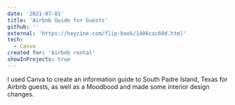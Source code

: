 ```yaml
---
date: '2021-07-01'
title: 'Airbnb Guide for Guests'
github: ''
external: 'https://heyzine.com/flip-book/1486cac60d.html'
tech:
  - Canva
created for: 'Airbnb rental'
showInProjects: true
---
```


I used Canva to create an information guide to South Padre Island, Texas for Airbnb guests, as well as a Moodbood and made some interior design changes.
